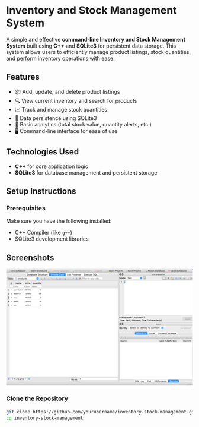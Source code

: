 # Inventory and Stock Management System

A simple and effective **command-line Inventory and Stock Management System** built using **C++** and **SQLite3** for persistent data storage. This system allows users to efficiently manage product listings, stock quantities, and perform inventory operations with ease.

## Features

- 📦 Add, update, and delete product listings
- 🔍 View current inventory and search for products
- 📈 Track and manage stock quantities
- 💾 Data persistence using SQLite3
- 🧮 Basic analytics (total stock value, quantity alerts, etc.)
- 🖥️ Command-line interface for ease of use

## Technologies Used

- **C++** for core application logic
- **SQLite3** for database management and persistent storage

## Setup Instructions

### Prerequisites

Make sure you have the following installed:

- C++ Compiler (like `g++`)
- SQLite3 development libraries


## Screenshots

![Inventory CLI Screenshot](screenshot.png)

### Clone the Repository

```bash
git clone https://github.com/yourusername/inventory-stock-management.git
cd inventory-stock-management



